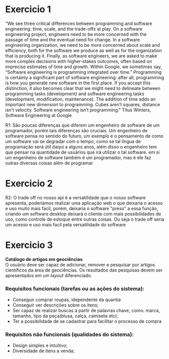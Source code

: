<h1>Exercicio 1 </h1>

"We see three critical differences between programming and software engineering: time, scale, and the trade-offs at play.
On a software engineering project, engineers need to be more concerned with the passage of time and the eventual need for change.
In a software engineering organization, we need to be more concerned about scale and efficiency, both for the software we produce as well as for the organization that is producing it.
Finally, as software engineers, we are asked to make more complex decisions with higher-stakes outcomes, often based on imprecise estimates of time and growth. Within Google, we sometimes say,
“Software engineering is programming integrated over time.” Programming is certainly a significant part of software engineering: after all, programming is how you generate new software in the first place.
If you accept this distinction, it also becomes clear that we might need to delineate between programming tasks (development) and software engineering tasks (development, modification, maintenance).
The addition of time adds an important new dimension to programming. Cubes aren’t squares,
distance isn’t velocity.
Software engineering isn’t programming." Titus Winters, Software Engineering at Google

R1: São poucas diferenças que diferem um engenheiro de software de um programador, porém tais diferenças são cruciais.
Um engenheiro de software pensa no sentido do futuro, um exemplo é o pensamento de como um software vai se degradar com
o tempo, como se tal língua de programação será útil daqui a alguns anos, além disso o engenheiro tem que pensar na 
quantidade de usuários que irá utilizar o tal software. em si um engenheiro de software também é um programador,
mas é ele faz outras diversas coisas além de programar

<h1>Exercicio 2 </h1>
R2: O trade off no nosso api é a versatilidade que o nosso software apresenta, poderíamos realizar uma aplicação web 
o que deixaria o acesso e uso muito mais facil, porém, deixaria o software "preso" a essa função, criando um software 
desktop deixará o cliente com mais possibilidades de uso, como controle de estoque entre outras coisas. Ou seja o trade
off seria um acesso e uso mais facil pela versatilidade do software

<h1>Exercicio 3</h1>
<p>
  <b>Catálogo de artigos em geociências</b><br>
  O usuário deve ser capaz de adicionar, remover e pesquisar por artigos científicos da área de geociências. Os resultados das pesquisas devem ser apresentados em um <i>layout</i> diferenciado.
  
</p>

</p>


<h3> Requisitos funcionais (tarefas ou as ações do sistema):</h3>

<p>
<ul>
  <li>Conseguir comprar roupas, idependente da quantia</li>
  <li>Conseguir ver descrições sobre os itens;</li>
  <li>Ser capaz de realizar buscas a partir de palavras chave, como: marca, tamanho, tipo da peça(blusa, calça, camiseta etc);</li>
  <li>Ter a possibilidade de se cadastrar para facilitar o processo de compra</li>
</ul>
</p>
<h3>Requisitos não funcionais (qualidades do sistema):</h3>

<p>
<ul>
  <li>Design simples e intuitivo;</li>
  <li>Diversidade de itens a venda;</li>
</ul>
</p>
